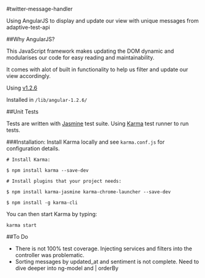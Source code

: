 #twitter-message-handler

Using AngularJS to display and update our view with unique messages from adaptive-test-api

##Why AngularJS?

This JavaScript framework makes updating the DOM dynamic and modularises our code for easy
reading and maintainability.

It comes with alot of built in functionality to help us filter and update our view accordingly.

Using [v1.2.6](https://code.angularjs.org/1.2.6/)

Installed in `/lib/angular-1.2.6/`

##Unit Tests

Tests are written with [Jasmine](http://jasmine.github.io/2.0/introduction.html) test suite.
Using [Karma](http://karma-runner.github.io/0.12/index.html) test runner to run tests.

###Installation:
Install Karma locally and see `karma.conf.js` for configuration details.

`# Install Karma:`

`$ npm install karma --save-dev`

`# Install plugins that your project needs:`

`$ npm install karma-jasmine karma-chrome-launcher --save-dev`

`$ npm install -g karma-cli`

You can then start Karma by typing:

`karma start`

##To Do

* There is not 100% test coverage. Injecting services and filters into the controller was problematic.
* Sorting messages by updated_at and sentiment is not complete. Need to dive deeper into ng-model and |
orderBy